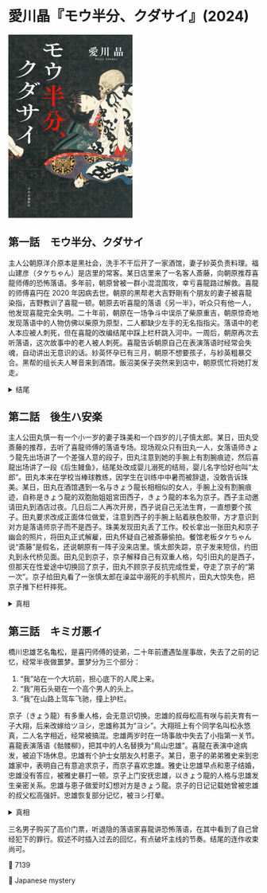 # 愛川晶『モウ半分、クダサイ』(2024)

<img src=images/2024b_cover.jpg width=250/>

## 第一話　モウ半分、クダサイ

主人公朝原洋介原本是黑社会，洗手不干后开了一家酒馆，妻子紗英负责料理。福山建彦（タケちゃん）是店里的常客。某日店里来了一名客人斎藤，向朝原推荐喜龍师傅的恐怖落语。多年前，朝原曾被一群小混混围攻，幸亏喜龍路过解救。喜龍的师傅喜円在 2020 年因病去世。朝原的黑帮老大吉野剛有个朋友的妻子被喜龍染指，吉野教训了喜龍一顿。朝原去听喜龍的落语《另一半》，听众只有他一人，他发现喜龍完全失明。二十年前，朝原在一场争斗中误杀了柴原重吉，朝原惊奇地发现落语中的人物仿佛以柴原为原型，二人都缺少左手的无名指指尖。落语中的老人本应被人刺死，但在喜龍的改编结尾中踩上栏杆跳入河中。一周后，朝原再次去听落语，这次故事中的老人被人刺死。喜龍告诉朝原自己在表演落语时经常会失魂，自动讲出无意识的话。紗英怀孕已有三月，朝原不想要孩子，与紗英粗暴交合。黑帮的组长夫人琴音来到酒馆。飯沼美保子突然来到店中，朝原慌忙将她打发走。

<details><summary>结尾</summary>
美保子是朝原的前妻，和朝原有一个儿子飯沼陽介。朝原有恋母情结，管美保子叫“妈妈”。朝原杀死的柴原重吉是紗英的父亲，紗英了解真相后，和琴音一起斩断朝原的手指，然后将他杀死。
</details>

## 第二話　後生ハ安楽

主人公田丸慎一有一个小一岁的妻子珠美和一个四岁的儿子慎太郎。某日，田丸受斎藤的推荐，去听了喜龍师傅的落语专场。现场观众只有田丸一人，女落语师きょう龍先出场讲了一个差强人意的段子，田丸注意到她的手腕上有割腕痕迹，然后喜龍出场讲了一段《后生鳗鱼》，结尾处改成婴儿溺死的结局，婴儿名字恰好也叫“太郎”。田丸本来在学校当棒球教练，因学生在训练中中暑而被辞退，没敢告诉珠美。某日，田丸在酒馆遇到一名与きょう龍长相相似的女人，手腕上没有割腕痕迹，自称是きょう龍的双胞胎姐姐宮田西子，きょう龍的本名为京子。西子主动邀请田丸到酒店过夜。几日后二人再次开房，西子说自己无法生育，一直想要个孩子。田丸要求改成正面体位做爱，注意到西子的手腕上贴着肤色胶带，方才意识到对方是落语师京子而不是西子。珠美发现田丸丢了工作。校长拿出一张田丸和京子幽会的照片，将田丸正式解雇，田丸怀疑自己被斎藤偷拍。餐馆老板タケちゃん说“斎藤”是假名，还说朝原有一阵子没来店里。慎太郎失踪，京子发来短信，约田丸到永代桥见面。田丸见到京子，京子解释自己有双重人格，勾引田丸的是西子，但那天在性爱途中切换回了京子，田丸不顾京子反抗完成性爱，夺走了京子的“第一次”。京子给田丸看了一张慎太郎在澡盆中溺死的手机照片，田丸大惊失色，把京子推下栏杆摔死。

<details><summary>真相</summary>
西子和京子是两个人，西子一直想自杀，冒充有多重人格的妹妹京子勾引田丸开房，并伪造了慎太郎溺亡的照片，触发田丸将自己推下栏杆，完成自杀协助。京子手腕上的“割痕”是用眼线笔画的线，用来暗示自己克服上台恐惧。
</details>

## 第三話　キミガ悪イ

橋川忠雄艺名亀松，是喜円师傅的徒弟，二十年前遭遇坠崖事故，失去了之前的记忆，经常半夜做噩梦。噩梦分为三个部分：
1. “我”站在一个大坑前，担心底下的人爬上来。
2. “我”用石头砸在一个高个男人的头上。
3. “我”在山路上驾车飞驰，撞上护栏。

京子（きょう龍）有多重人格，会无意识切换。忠雄的叔母松高有咲与前夫育有一子大翔，后来改嫁给ツヨシ，忠雄称其为“ヨシ”。大翔班上有个同学名叫松永悠真，二人名字相近，经常被搞混。忠雄两岁时在一场事故中失去了小指第一关节。喜龍表演落语《骷髅柳》，把其中的人名替换为“鳥山忠雄”。喜龍在表演中途病发，被迫下场休息。忠雄有个护士女朋友久村恵子。某日，恵子的弟弟雅史来到忠雄家中，表明自己有意追求京子，而京子喜欢忠雄。雅史让忠雄早点和恵子结婚，忠雄没有答应，被雅史暴打一顿。京子上门安抚忠雄，以きょう龍的人格与忠雄发生亲密关系。忠雄与恵子做爱时幻想对方是きょう龍。京子的日记记载她曾被忠雄的叔父松高强奸。忠雄恢复部分记忆，被ヨシ打晕。

<details><summary>真相</summary>
吉野剛 = タケシ = ツヨシ。忠雄年轻时加入黑帮，吉野是黑帮干部，结婚后改姓ツヨシ。吉野和忠雄一样缺少一截小指，某日带着朝原、忠雄杀死了情敌宮田大輔，还要迷奸杀害大輔的女儿京子。忠雄用石头砸晕タケシ，驾车逃跑时发生事故，从此失忆，京子也发生解离性健忘。吉野弄瞎了喜龍的眼睛，喜龍改编落语剧情，是为了帮助忠雄恢复记忆。结尾喜龍和京子杀死吉野和忠雄，完成复仇。
</details>

三名男子购买了高价门票，听退隐的落语家喜龍讲恐怖落语，在其中看到了自己曾经犯下的罪行。叙述不时插入过去的回忆，有点破坏主线的节奏。结尾的连作收束尚可。

:link: 7139

:file_folder: Japanese mystery
